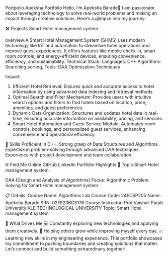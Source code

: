 Portpolio.Apeksha
Portfolio
Hello, I’m Apeksha Barade👋
I am passionate about leveraging technology to solve real-world problems and making an impact through creative solutions. Here’s a glimpse into my journey:

🛠 Projects
Smart Hotel management system

overview:A Smart Hotel Management System (SHMS) uses modern technology like IoT and automation to streamline hotel operations and improve guest experiences.
It offers features like mobile check-in, smart room controls, and energy-efficient devices, ensuring convenience, efficiency, and sustainability.
Technical Stack: Languages: C++  Algorithms: Searching,sorting, Tools: DAA Optimization Techniques

Impact:

1. Efficient Hotel Retrieval: Ensures quick and accurate access to hotel information by using advanced data indexing and retrieval methods.
2. Optimal Search and Filter Mechanism: Provides users with intuitive search options and filters to find hotels based on location, price, amenities, and guest preferences.
3. Dynamic Data Organization: Structures and updates hotel data in real-time, ensuring accurate information on availability, pricing, and services.
4. Smart Hotel Automation and Guest Service Module: Automates room controls, bookings, and personalized guest services, enhancing convenience and operational efficiency.

🚀 Skills
Proficient in C++.
Strong grasp of Data Structures and Algorithms.
Expertise in problem-solving through advanced DAA techniques.
Experience with project development and team collaboration.

🌐 Find Me Online
GitHub
LinkedIn
Portfolio Highlights
🎯 Topic:Smart Hotel management system

DAA (Design and Analysis of Algorithms)
Focus: Algorithmic Problem Solving for Smart Hotel management system

📋 Details:
Course Name: Algorithms Lab
Course Code: 24ECSP205
Name: Apeksha Barade
SRN: 02FE23BCS176
Course Instructor: Prof.Vaishali Parab
University:KLE TECHNOLOGICAL UNIVERSITY
Topic: Smart Hotel management system

🎨 What Drives Me
💻 Constantly exploring new technologies and applying them creatively.
🤝 Helping others grow while improving myself every day.
📈 Learning new skills in my engineering experience.
This portfolio showcases my commitment to pushing boundaries and creating solutions that matter. Let’s connect and build something extraordinary together!
